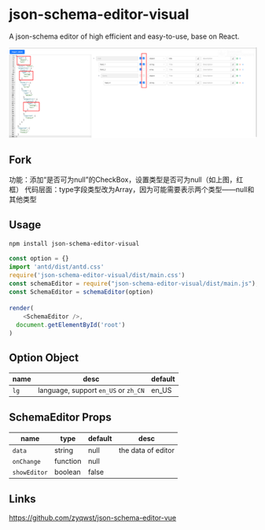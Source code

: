 # json-schema-editor-visual
A json-schema editor of high efficient and easy-to-use, base on React.

![avatar](json-schema-editor-visual.jpg)

## Fork
功能：添加“是否可为null”的CheckBox，设置类型是否可为null（如上图，红框）
代码层面：type字段类型改为Array，因为可能需要表示两个类型——null和其他类型
## Usage
```
npm install json-schema-editor-visual
```

```js
const option = {}
import 'antd/dist/antd.css'
require('json-schema-editor-visual/dist/main.css')
const schemaEditor = require("json-schema-editor-visual/dist/main.js");
const SchemaEditor = schemaEditor(option)

render(
    <SchemaEditor />,
  document.getElementById('root')
)
```

## Option Object

| name | desc | default |
| ---- | ----------- | --------- |
| `lg` | language, support `en_US` or `zh_CN` | en_US 

## SchemaEditor Props

| name | type | default | desc
| ---- | ----------- | --------- | --------- |
| `data` | string | null | the data of editor
| `onChange`| function | null | 
| `showEditor` | boolean | false | 

## Links
https://github.com/zyqwst/json-schema-editor-vue
